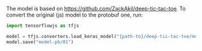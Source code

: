 The model is based on https://github.com/ZackAkil/deep-tic-tac-toe.
To convert the original (js) model to the protobuf one, run:

```python
import tensorflowjs as tfjs

model = tfjs.converters.load_keras_model("{path-to}/deep-tic-tac-toe/model/model.json")
model.save("model-pb/01")
```
